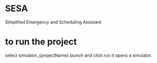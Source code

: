 # SESA
Simplified Emergency and Scheduling Assistant
# to run the project
select simulator_{projectName}.launch and click run it opens a simulator.
